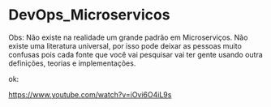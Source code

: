 # DevOps_Microservicos

Obs: Não existe na realidade um grande padrão em Microserviços. Não existe uma literatura universal, por isso pode deixar as pessoas muito confusas pois cada fonte que você vai pesquisar vai ter gente usando outra definições, teorias e implementações.










ok:

https://www.youtube.com/watch?v=iOvi6O4iL9s
